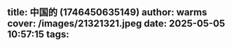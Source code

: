 title: 中国的 (1746450635149)
author: warms
cover: /images/21321321.jpeg
date: 2025-05-05 10:57:15
tags:
---
[](https://)

